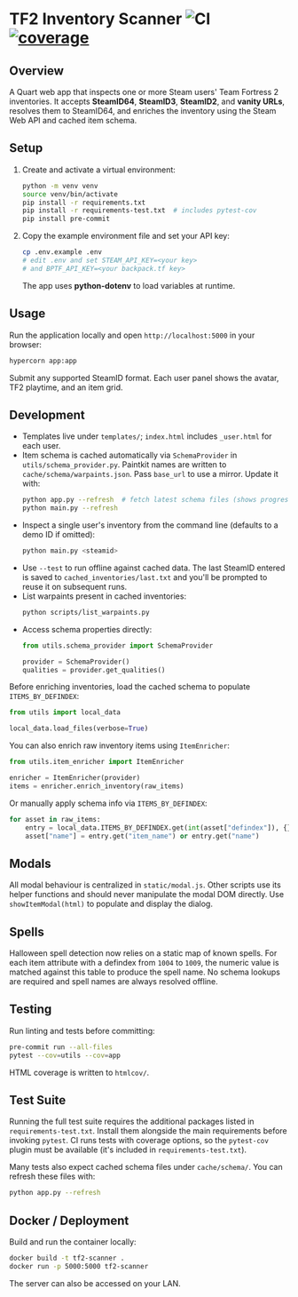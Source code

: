 # TF2 Inventory Scanner ![CI](https://github.com/dankrr/tf2-inventory-scanner/actions/workflows/ci.yml/badge.svg) [![coverage](https://codecov.io/gh/dankrr/tf2-inventory-scanner/branch/main/graph/badge.svg)](https://codecov.io/gh/dankrr/tf2-inventory-scanner)

## Overview

A Quart web app that inspects one or more Steam users' Team Fortress 2 inventories. It accepts **SteamID64**, **SteamID3**, **SteamID2**, and **vanity URLs**, resolves them to SteamID64, and enriches the inventory using the Steam Web API and cached item schema.

## Setup

1. Create and activate a virtual environment:
   ```bash
   python -m venv venv
   source venv/bin/activate
   pip install -r requirements.txt
   pip install -r requirements-test.txt  # includes pytest-cov
   pip install pre-commit
   ```
2. Copy the example environment file and set your API key:
   ```bash
   cp .env.example .env
   # edit .env and set STEAM_API_KEY=<your key>
   # and BPTF_API_KEY=<your backpack.tf key>
   ```
   The app uses **python-dotenv** to load variables at runtime.

## Usage

Run the application locally and open `http://localhost:5000` in your browser:
```bash
hypercorn app:app
```
Submit any supported SteamID format. Each user panel shows the avatar, TF2 playtime, and an item grid.

## Development

- Templates live under `templates/`; `index.html` includes `_user.html` for each user.
- Item schema is cached automatically via `SchemaProvider` in
  `utils/schema_provider.py`. Paintkit names are written to
  `cache/schema/warpaints.json`. Pass `base_url` to use a mirror. Update it with:
  ```bash
  python app.py --refresh  # fetch latest schema files (shows progress)
  python main.py --refresh
  ```
- Inspect a single user's inventory from the command line (defaults to a demo
  ID if omitted):
  ```bash
  python main.py <steamid>
  ```
 - Use `--test` to run offline against cached data. The last SteamID entered is
   saved to `cached_inventories/last.txt` and you'll be prompted to reuse it on
   subsequent runs.
- List warpaints present in cached inventories:
  ```bash
  python scripts/list_warpaints.py
  ```
- Access schema properties directly:
  ```python
  from utils.schema_provider import SchemaProvider

  provider = SchemaProvider()
  qualities = provider.get_qualities()
  ```
Before enriching inventories, load the cached schema to populate
`ITEMS_BY_DEFINDEX`:
```python
from utils import local_data

local_data.load_files(verbose=True)
```
You can also enrich raw inventory items using `ItemEnricher`:
```python
from utils.item_enricher import ItemEnricher

enricher = ItemEnricher(provider)
items = enricher.enrich_inventory(raw_items)
```
Or manually apply schema info via `ITEMS_BY_DEFINDEX`:
```python
for asset in raw_items:
    entry = local_data.ITEMS_BY_DEFINDEX.get(int(asset["defindex"]), {})
    asset["name"] = entry.get("item_name") or entry.get("name")
```

## Modals

All modal behaviour is centralized in `static/modal.js`. Other scripts use
its helper functions and should never manipulate the modal DOM directly.
Use `showItemModal(html)` to populate and display the dialog.

## Spells

Halloween spell detection now relies on a static map of known spells. For each
item attribute with a defindex from `1004` to `1009`, the numeric value is
matched against this table to produce the spell name. No schema lookups are
required and spell names are always resolved offline.

## Testing

Run linting and tests before committing:
```bash
pre-commit run --all-files
pytest --cov=utils --cov=app
```
HTML coverage is written to `htmlcov/`.

## Test Suite

Running the full test suite requires the additional packages listed in
`requirements-test.txt`. Install them alongside the main requirements before
invoking `pytest`. CI runs tests with coverage options, so the `pytest-cov`
plugin must be available (it's included in `requirements-test.txt`).

Many tests also expect cached schema files under `cache/schema/`. You can refresh
these files with:

```bash
python app.py --refresh
```

## Docker / Deployment

Build and run the container locally:
```bash
docker build -t tf2-scanner .
docker run -p 5000:5000 tf2-scanner
```
The server can also be accessed on your LAN.

